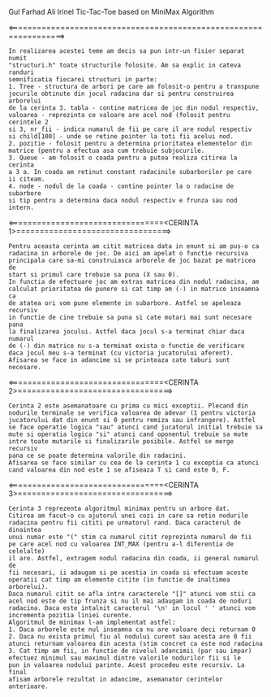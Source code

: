 Gul Farhad Ali Irinel 
Tic-Tac-Toe based on MiniMax Algorithm

<=================================<STRUCTURI>=================================>

	In realizarea acestei teme am decis sa pun intr-un fisier separat numit
	"structuri.h" toate structurile folosite. Am sa explic in cateva randuri 
	semnificatia fiecarei structuri in parte:
	1. Tree - structura de arbori pe care am folosit-o pentru a transpune
	jocurile obtinute din jocul radacina dar si pentru construirea arborelui
	de la cerinta 3. tabla - contine matricea de joc din nodul respectiv,
	valoarea - reprezinta ce valoare are acel nod (folosit pentru cerintele 2 
	si 3, nr_fii - indica numarul de fii pe care il are nodul respectiv
	si child[100] - unde se retine pointer la toti fii acelui nod.
	2. pozitie - folosit pentru a determina prioritatea elementelor din
	matrice (pentru a efectua asa cum trebuie subjocurile.
	3. Queue - am folosit o coada pentru a putea realiza citirea la cerinta
	a 3 a. In coada am retinut constant radacinile subarborilor pe care
	ii citeam. 
	4. node - nodul de la coada - contine pointer la o radacine de subarbore
	si tip pentru a determina daca nodul respectiv e frunza sau nod intern.
	
<=================================<CERINTA 1>=================================>

	Pentru aceasta cerinta am citit matricea data in enunt si am pus-o ca
	radacina in arborele de joc. De aici am apelat o functie recursiva
	principala care sa-mi construiasca arborele de joc bazat pe matricea de
	start si primul care trebuie sa puna (X sau 0). 
	In functia de efectuare joc am extras matricea din nodul radacina, am 
	calculat prioritatea de punere si cat timp am (-) in matrice inseamna ca
	de atatea ori vom pune elemente in subarbore. Astfel se apeleaza recursiv
	in functie de cine trebuie sa puna si cate mutari mai sunt necesare pana
	la finalizarea jocului. Astfel daca jocul s-a terminat chiar daca numarul
	de (-) din matrice nu s-a terminat exista o functie de verificare
	daca jocul meu s-a terminat (cu victoria jucatorului aferent).
	Afisarea se face in adancime si se printeaza cate taburi sunt necesare.

<=================================<CERINTA 2>=================================>

	Cerinta 2 este asemanatoare cu prima cu mici exceptii. Plecand din 
	nodurile terminale se verifica valoarea de adevar (1 pentru victoria
	jucatorului dat din enunt si 0 pentru remiza sau infrangere). Astfel 
	se face operatie logica "sau" atunci cand jucatorul initial trebuie sa
	mute si operatia logica "si" atunci cand oponentul trebuie sa mute
	intre toate mutarile si finalizarile posibile. Astfel se merge recursiv
	pana ce se poate determina valorile din radacini.
	Afisarea se face similar cu cea de la cerinta 1 cu exceptia ca atunci 
	cand valoarea din nod este 1 se afiseaza T si cand este 0, F.

<=================================<CERINTA 3>=================================>

	Cerinta 3 reprezenta algoritmul minimax pentru un arbore dat.
	Citirea am facut-o cu ajutorul unei cozi in care sa retin nodurile 
	radacina pentru fii cititi pe urmatorul rand. Daca caracterul de dinaintea
	unui numar este "(" stim ca numarul citit reprezinta numarul de fii
	pe care acel nod cu valoarea INT_MAX (pentru a-l diferentia de celelalte)
	il are. Astfel, extragem nodul radacina din coada, ii general numarul de
	fii necesari, ii adaugam si pe acestia in coada si efectuam aceste
	operatii cat timp am elemente citite (in functie de inaltimea arborelui).
	Daca numarul citit se afla intre caracterele "[]" atunci vom stii ca
	acel nod este de tip frunza si nu il mai adaugam in coada de noduri
	radacina. Daca este intalnit caracterul '\n' in locul ' ' atunci vom 
	incrementa pozitia liniei curente.
	Algoritmul de minimax l-am implementat astfel:
	1. Daca arborele este nul inseamna ca nu are valoare deci returnam 0
	2. Daca nu exista primul fiu al nodului curent sau acesta are 0 fii
	atunci returnam valoarea din acesta (stim concret ca este nod radacina
	3. Cat timp am fii, in functie de nivelul adancimii (par sau impar)
	efectuez minimul sau maximul dintre valorile nodurilor fii si le
	pun in valoarea nodului parinte. Acest procedeu este recursiv. La final 
	afisam arborele rezultat in adancime, asemanator cerintelor anterioare.


